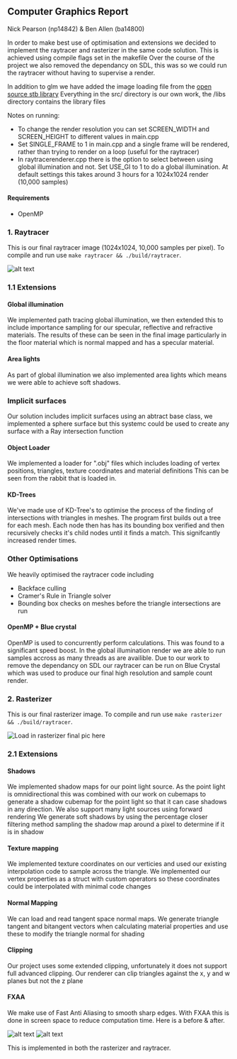 ## Computer Graphics Report
Nick Pearson (np14842) & Ben Allen (ba14800)

In order to make best use of optimisation and extensions we decided to implement the raytracer and rasterizer in the same code solution. This is achieved using compile flags set in the makefile
Over the course of the project we also removed the dependancy on SDL, this was so we could run the raytracer without having to supervise a render.

In addition to glm we have added the image loading file from the [open source stb library](https://github.com/nothings/stb)
Everything in the src/ directory is our own work, the /libs directory contains the library files

Notes on running:
* To change the render resolution you can set SCREEN_WIDTH and SCREEN_HEIGHT to different values in main.cpp
* Set SINGLE_FRAME to 1 in main.cpp and a single frame will be rendered, rather than trying to render on a loop (useful for the raytracer)
* In raytracerenderer.cpp there is the option to select between using global illumination and not. Set USE_GI to 1 to do a global illumination. At default settings this takes around 3 hours for a 1024x1024 render (10,000 samples) 

#### Requirements
- OpenMP

### 1. Raytracer
This is our final raytracer image (1024x1024, 10,000 samples per pixel). To compile and run use `make raytracer && ./build/raytracer`.

![alt text](images/final-raytracer.jpg)

### 1.1 Extensions

#### Global illumination
We implemented path tracing global illumination, we then extended this to include importance sampling for our specular, reflective and refractive materials.
The results of these can be seen in the final image particularly in the floor material which is normal mapped and has a specular material.

#### Area lights
As part of global illumination we also implemented area lights which means we were able to achieve soft shadows.

### Implicit surfaces
Our solution includes implicit surfaces using an abtract base class, we implemented a sphere surface but this systemc could be used to create any surface with a Ray intersection function

#### Object Loader
We implemented a loader for ".obj" files which includes loading of vertex positions, triangles, texture coordinates and material definitions
This can be seen from the rabbit that is loaded in.

#### KD-Trees
We've made use of KD-Tree's to optimise the process of the finding of intersections with triangles in meshes. The program first builds out a tree for each mesh. Each node then has has its bounding box verified and then recursively checks it's child nodes until it finds a match. This signifcantly increased render times.

### Other Optimisations
We heavily optimised the raytracer code including
* Backface culling
* Cramer's Rule in Triangle solver
* Bounding box checks on meshes before the triangle intersections are run

#### OpenMP + Blue crystal
OpenMP is used to concurrently perform calculations. This was found to a significant speed boost. In the global illumination render we are able to run samples accross as many threads as are availible.
Due to our work to remove the dependancy on SDL our raytracer can be run on Blue Crystal which was used to produce our final high resolution and sample count render.

### 2. Rasterizer
This is our final rasterizer image. To compile and run use `make rasterizer && ./build/raytracer`.

![Load in rasterizer final pic here](images/final-rasterizer.jpg)

### 2.1 Extensions
#### Shadows
We implemented shadow maps for our point light source. As the point light is omnidirectional this was combined with our work on cubemaps to generate a
shadow cubemap for the point light so that it can case shadows in any direction. We also support many light sources using forward rendering
We generate soft shadows by using the percentage closer filtering method sampling the shadow map around a pixel to determine if it is in shadow

#### Texture mapping
We implemented texture coordinates on our verticies and used our existing interpolation code to sample across the triangle.
We implemented our vertex properties as a struct with custom operators so these coordinates could be interpolated with minimal code changes

#### Normal Mapping
We can load and read tangent space normal maps. We generate triangle tangent and bitangent vectors when calculating material properties and use these to modify the triangle normal for shading

#### Clipping
Our project uses some extended clipping, unfortunately it does not support full advanced clipping. Our renderer can clip triangles against the x, y and w planes but not the z plane

#### FXAA
We make use of Fast Anti Aliasing to smooth sharp edges. With FXAA this is done in screen space to reduce computation time. Here is a before & after.

![alt text](images/fxaa-before.png)
![alt text](images/fxaa-after.png)

This is implemented in both the rasterizer and raytracer.
